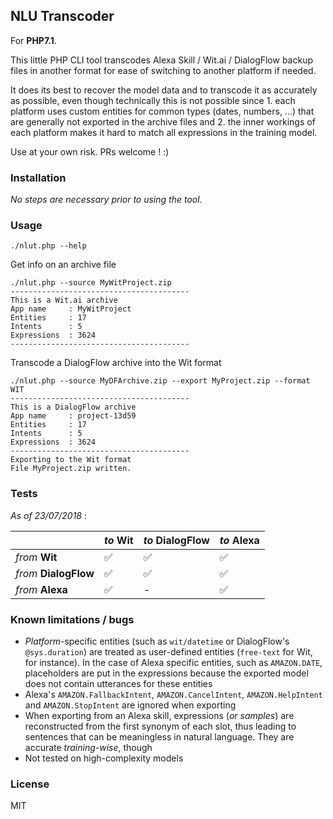 NLU Transcoder
---

For **PHP7.1**.

This little PHP CLI tool transcodes Alexa Skill / Wit.ai / DialogFlow backup files in another format for ease of switching to another platform if needed.

It does its best to recover the model data and to transcode it as accurately as possible, even though technically this is not possible since 1. each platform uses custom entities for common types (dates, numbers, ...) that are generally not exported in the archive files and 2. the inner workings of each platform makes it hard to match all expressions in the training model.

Use at your own risk. PRs welcome ! :)

### Installation

_No steps are necessary prior to using the tool._

### Usage

    ./nlut.php --help

Get info on an archive file

    ./nlut.php --source MyWitProject.zip
    ----------------------------------------
    This is a Wit.ai archive
    App name     : MyWitProject
    Entities     : 17
    Intents      : 5
    Expressions  : 3624
    ----------------------------------------

Transcode a DialogFlow archive into the Wit format

    ./nlut.php --source MyDFArchive.zip --export MyProject.zip --format WIT
    ----------------------------------------
    This is a DialogFlow archive
    App name     : project-13d59
    Entities     : 17
    Intents      : 5
    Expressions  : 3624
    ----------------------------------------
    Exporting to the Wit format
    File MyProject.zip written.

### Tests

_As of 23/07/2018_ :

|                        | _to_ Wit   | _to_ DialogFlow  | _to_ Alexa |
| ---------------------- | ---------- | ---------------- | ---------- |
| _from_ **Wit**         |   ✅       |   ✅             |   ✅       |
| _from_ **DialogFlow**  |   ✅       |   ✅             |   ✅       |
| _from_ **Alexa**       |   ✅       |   -              |   ✅       |

### Known limitations / bugs

  - _Platform_-specific entities (such as `wit/datetime` or DialogFlow's `@sys.duration`) are treated as user-defined entities (`free-text` for Wit, for instance). In the case of Alexa specific entities, such as `AMAZON.DATE`, placeholders are put in the expressions because the exported model does not contain utterances for these entities
  - Alexa's  `AMAZON.FallbackIntent`, `AMAZON.CancelIntent`, `AMAZON.HelpIntent` and `AMAZON.StopIntent` are ignored when exporting
  - When exporting from an Alexa skill, expressions (_or samples_) are reconstructed from the first synonym of each slot, thus leading to sentences that can be meaningless in natural language. They are accurate _training-wise_, though
  - Not tested on high-complexity models

### License

MIT